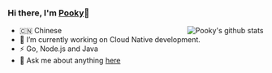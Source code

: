### Hi there, I'm [Pooky](https://shipengqi.github.io)👋

<!--
**shipengqi/shipengqi** is a ✨ _special_ ✨ repository because its `README.md` (this file) appears on your GitHub profile.

Here are some ideas to get you started:

- 🔭 I’m currently working on ...
- 🌱 I’m currently learning ...
- 👯 I’m looking to collaborate on ...
- 🤔 I’m looking for help with ...
- 💬 Ask me about ...
- 📫 How to reach me: ...
- 😄 Pronouns: ...
- ⚡ Fun fact: ...
-->

<img align="right" src="https://github-readme-stats.vercel.app/api?username=shipengqi&show_icons=true&theme=vue" alt="Pooky's github stats" />

- 🇨🇳 Chinese
- 🔭 I’m currently working on Cloud Native development.
- ⚡ Go, Node.js and Java
- 💬 Ask me about anything [here](https://github.com/shipengqi/shipengqi/issues)



<!-- <img align="center" src="https://github-readme-stats.vercel.app/api/top-langs/?username=shipengqi&layout=compact&theme=radical" /> -->

<!--
<a href="https://shipengqi.github.io">
  <img align="center" src="https://github-readme-stats.vercel.app/api/pin/?username=shipengqi&repo=shipengqi.github.io&theme=radical" />
</a>
-->
